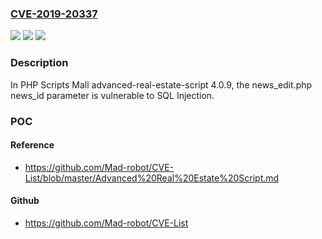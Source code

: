 ### [CVE-2019-20337](https://cve.mitre.org/cgi-bin/cvename.cgi?name=CVE-2019-20337)
![](https://img.shields.io/static/v1?label=Product&message=n%2Fa&color=blue)
![](https://img.shields.io/static/v1?label=Version&message=n%2Fa&color=blue)
![](https://img.shields.io/static/v1?label=Vulnerability&message=n%2Fa&color=brighgreen)

### Description

In PHP Scripts Mall advanced-real-estate-script 4.0.9, the news_edit.php news_id parameter is vulnerable to SQL Injection.

### POC

#### Reference
- https://github.com/Mad-robot/CVE-List/blob/master/Advanced%20Real%20Estate%20Script.md

#### Github
- https://github.com/Mad-robot/CVE-List

